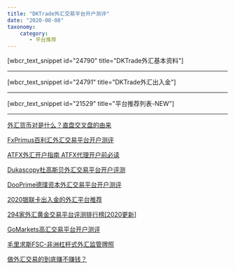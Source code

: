 ```yaml
---
title: "DKTrade外汇交易平台开户测评"
date: "2020-08-08"
taxonomy:
    category: 
       - 平台推荐
---
```


\[wbcr\_text\_snippet id="24790" title="DKTrade外汇基本资料"\]

* * *

\[wbcr\_text\_snippet id="24791" title="DKTrade外汇出入金"\]

* * *

\[wbcr\_text\_snippet id="21529" title="平台推荐列表-NEW"\]

* * *

[外汇货币对是什么？直盘交叉盘的由来](https://we.laowei8.com/selling-currency-pairs.html)

[FxPrimus百利汇外汇交易平台开户测评](https://we.laowei8.com/fxprimus-reviews.html)

[ATFX外汇开户指南 ATFX代理开户前必读](https://we.laowei8.com/atfx-review.html)

[Dukascopy杜高斯贝外汇交易平台开户评测](https://we.laowei8.com/dukascopy-review.html)

[DooPrime德璞资本外汇交易平台开户测评](https://we.laowei8.com/dooprime-reviews.html)

[2020银联卡出入金的外汇平台推荐](https://we.laowei8.com/best-unionpay-broker.html)

[294家外汇黄金交易平台评测排行榜\[2020更新\]](https://we.laowei8.com/294-forex-rank.html)

[GoMarkets高汇交易平台开户测评](https://we.laowei8.com/gomarkets-reviews.html)

[毛里求斯FSC-非洲杠杆式外汇监管牌照](https://we.laowei8.com/fsc-gov.html)

[做外汇交易的到底赚不赚钱？](https://we.laowei8.com/does-forex-rich.html)
